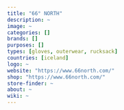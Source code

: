 ```yaml
---
title: "66° NORTH"
description: ~
image: ~
categories: []
brands: []
purposes: []
types: [gloves, outerwear, rucksack]
countries: [iceland]
logo: ~
website: "https://www.66north.com/"
shop: "https://www.66north.com/"
store-finder: ~
about: ~
wiki: ~
---
```

